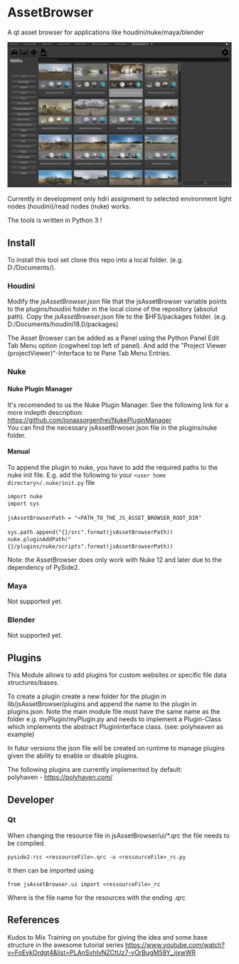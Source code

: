 # AssetBrowser
A qt asset browser for applications like houdini/nuke/maya/blender

![js Asset Browser Houdini](help/images/houdiniPrev.jpg)

Currently in development
only hdri assignment to selected environment light nodes (houdini)/read nodes (nuke) works.

The tools is written in Python 3 !

## Install
To install this tool set clone this repo into a local folder. (e.g. D:/Documents/).

### Houdini
Modify the *jsAssetBrowser.json* file that the jsAssetBrowser variable points to the plugins/houdini folder in the local clone of the repository (absolut path).
Copy the *jsAssetBrowser.json* file to the $HFS/packages folder. (e.g. D:/Documents/houdini18.0/packages)

The Asset Browser can be added as a Panel using the Python Panel Edit Tab Menu option (cogwheel top left of panel). And add the "Project Viewer (projectViewer)"-Interface to te Pane Tab Menu Entries.

### Nuke

#### Nuke Plugin Manager
It's recomended to us the Nuke Plugin Manager. 
See the following link for a more indepth description:<br>
https://github.com/jonassorgenfrei/NukePluginManager
<br>You can find the necessary jsAssetBrwoser.json file in the plugins/nuke folder.

#### Manual

To append the plugin to nuke, you have to add the required paths to the nuke init file.
E.g. add the following to your ```<user home directory>/.nuke/init.py``` file
```
import nuke
import sys

jsAssetBrowserPath = "<PATH_TO_THE_JS_ASSET_BROWSER_ROOT_DIR"

sys.path.append("{}/src".format(jsAssetBrowserPath))
nuke.pluginAddPath("{}/plugins/nuke/scripts".format(jsAssetBrowserPath))
```

Note: the AssetBrowser does only work with Nuke 12 and later due to the dependency of PySide2.

### Maya
Not supported yet.

### Blender
Not supported yet.

## Plugins
This Module allows to add plugins for custom websites or specific file data structures/bases.

To create a plugin create a new folder for the plugin in lib/jsAssetBrowser/plugins and append the name to the plugin in plugins.json.
Note the main module file must have the same name as the folder e.g. myPlugin/myPlugin.py and needs to implement a Plugin-Class which implements the abstract PluginInterface class. (see: polyheaven as example)

In futur versions the json file will be created on runtime to manage plugins given the ability to enable or disable plugins.

The following plugins are currently implemented by default:<br>
polyhaven - https://polyhaven.com/

## Developer

### Qt
When changing the resource file in jsAssetBrowser/ui/*.qrc the file needs to be compiled.

```
pyside2-rcc <ressourceFile>.qrc -o <ressourceFile>_rc.py
```

It then can be imported using
```
from jsAssetBrowser.ui import <ressourceFile>_rc
```

Where <ressourceFile> is the file name for the resources with the ending .qrc

## References
Kudos to Mix Training on youtube for giving the idea and some base structure in the awesome tutorial series
https://www.youtube.com/watch?v=FoEykOrdgt4&list=PLAnSvhIvNZCtUz7-yOrBugM59Y_jixwWR